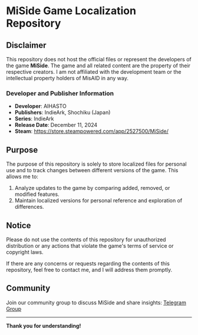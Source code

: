 # MiSide Game Localization Repository

## Disclaimer

This repository does not host the official files or represent the developers of the game **MiSide**. The game and all related content are the property of their respective creators. I am not affiliated with the development team or the intellectual property holders of MisAID in any way.

### Developer and Publisher Information
- **Developer**: AIHASTO
- **Publishers**: IndieArk, Shochiku (Japan)
- **Series**: IndieArk
- **Release Date**: December 11, 2024
- **Steam**: https://store.steampowered.com/app/2527500/MiSide/

## Purpose

The purpose of this repository is solely to store localized files for personal use and to track changes between different versions of the game. This allows me to:

1. Analyze updates to the game by comparing added, removed, or modified features.
2. Maintain localized versions for personal reference and exploration of differences.

## Notice

Please do not use the contents of this repository for unauthorized distribution or any actions that violate the game's terms of service or copyright laws.

If there are any concerns or requests regarding the contents of this repository, feel free to contact me, and I will address them promptly.

## Community
Join our community group to discuss MiSide and share insights: [Telegram Group](https://t.me/my_miside)

---

**Thank you for understanding!**

